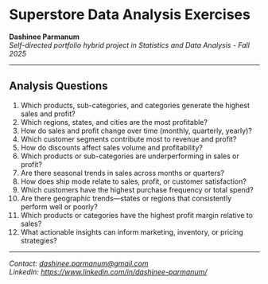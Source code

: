 # Superstore Data Analysis Exercises

**Dashinee Parmanum**  
*Self-directed portfolio hybrid project in Statistics and Data Analysis - Fall 2025*

---
## Analysis Questions
1. Which products, sub-categories, and categories generate the highest sales and profit?  
2. Which regions, states, and cities are the most profitable?  
3. How do sales and profit change over time (monthly, quarterly, yearly)?  
4. Which customer segments contribute most to revenue and profit?  
5. How do discounts affect sales volume and profitability?  
6. Which products or sub-categories are underperforming in sales or profit?  
7. Are there seasonal trends in sales across months or quarters?  
8. How does ship mode relate to sales, profit, or customer satisfaction?  
9. Which customers have the highest purchase frequency or total spend?  
10. Are there geographic trends—states or regions that consistently perform well or poorly?  
11. Which products or categories have the highest profit margin relative to sales?  
12. What actionable insights can inform marketing, inventory, or pricing strategies?  
 
---
*Contact: dashinee.parmanum@gmail.com*  
*LinkedIn: https://www.linkedin.com/in/dashinee-parmanum/*